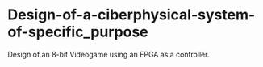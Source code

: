 # Design-of-a-ciberphysical-system-of-specific_purpose
Design of an 8-bit Videogame using an FPGA as a controller.

